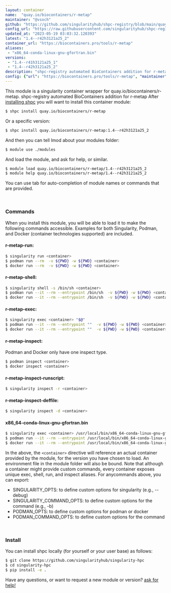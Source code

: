 ```yaml
---
layout: container
name:  "quay.io/biocontainers/r-metap"
maintainer: "@vsoch"
github: "https://github.com/singularityhub/shpc-registry/blob/main/quay.io/biocontainers/r-metap/container.yaml"
config_url: "https://raw.githubusercontent.com/singularityhub/shpc-registry/main/quay.io/biocontainers/r-metap/container.yaml"
updated_at: "2023-05-19 03:03:32.120393"
latest: "1.4--r42h3121a25_2"
container_url: "https://biocontainers.pro/tools/r-metap"
aliases:
 - "x86_64-conda-linux-gnu-gfortran.bin"
versions:
 - "1.4--r41h3121a25_1"
 - "1.4--r42h3121a25_2"
description: "shpc-registry automated BioContainers addition for r-metap"
config: {"url": "https://biocontainers.pro/tools/r-metap", "maintainer": "@vsoch", "description": "shpc-registry automated BioContainers addition for r-metap", "latest": {"1.4--r42h3121a25_2": "sha256:c49f87abf837f3a7c3bb4a37043c438888e3e1d89eecb6a1f427bcd0cb9325a1"}, "tags": {"1.4--r41h3121a25_1": "sha256:00a941d0f27796d7324acce24ff54ee9626b23e5c3db7b0c060a81e32c831def", "1.4--r42h3121a25_2": "sha256:c49f87abf837f3a7c3bb4a37043c438888e3e1d89eecb6a1f427bcd0cb9325a1"}, "docker": "quay.io/biocontainers/r-metap", "aliases": {"x86_64-conda-linux-gnu-gfortran.bin": "/usr/local/bin/x86_64-conda-linux-gnu-gfortran.bin"}}
---
```


This module is a singularity container wrapper for quay.io/biocontainers/r-metap.
shpc-registry automated BioContainers addition for r-metap
After [installing shpc](#install) you will want to install this container module:


```bash
$ shpc install quay.io/biocontainers/r-metap
```

Or a specific version:

```bash
$ shpc install quay.io/biocontainers/r-metap:1.4--r42h3121a25_2
```

And then you can tell lmod about your modules folder:

```bash
$ module use ./modules
```

And load the module, and ask for help, or similar.

```bash
$ module load quay.io/biocontainers/r-metap/1.4--r42h3121a25_2
$ module help quay.io/biocontainers/r-metap/1.4--r42h3121a25_2
```

You can use tab for auto-completion of module names or commands that are provided.

<br>

### Commands

When you install this module, you will be able to load it to make the following commands accessible.
Examples for both Singularity, Podman, and Docker (container technologies supported) are included.

#### r-metap-run:

```bash
$ singularity run <container>
$ podman run --rm  -v ${PWD} -w ${PWD} <container>
$ docker run --rm  -v ${PWD} -w ${PWD} <container>
```

#### r-metap-shell:

```bash
$ singularity shell -s /bin/sh <container>
$ podman run --it --rm --entrypoint /bin/sh  -v ${PWD} -w ${PWD} <container>
$ docker run --it --rm --entrypoint /bin/sh  -v ${PWD} -w ${PWD} <container>
```

#### r-metap-exec:

```bash
$ singularity exec <container> "$@"
$ podman run --it --rm --entrypoint ""  -v ${PWD} -w ${PWD} <container> "$@"
$ docker run --it --rm --entrypoint ""  -v ${PWD} -w ${PWD} <container> "$@"
```

#### r-metap-inspect:

Podman and Docker only have one inspect type.

```bash
$ podman inspect <container>
$ docker inspect <container>
```

#### r-metap-inspect-runscript:

```bash
$ singularity inspect -r <container>
```

#### r-metap-inspect-deffile:

```bash
$ singularity inspect -d <container>
```


#### x86_64-conda-linux-gnu-gfortran.bin

```bash
$ singularity exec <container> /usr/local/bin/x86_64-conda-linux-gnu-gfortran.bin
$ podman run --it --rm --entrypoint /usr/local/bin/x86_64-conda-linux-gnu-gfortran.bin   -v ${PWD} -w ${PWD} <container> -c " $@"
$ docker run --it --rm --entrypoint /usr/local/bin/x86_64-conda-linux-gnu-gfortran.bin   -v ${PWD} -w ${PWD} <container> -c " $@"
```



In the above, the `<container>` directive will reference an actual container provided
by the module, for the version you have chosen to load. An environment file in the
module folder will also be bound. Note that although a container
might provide custom commands, every container exposes unique exec, shell, run, and
inspect aliases. For anycommands above, you can export:

 - SINGULARITY_OPTS: to define custom options for singularity (e.g., --debug)
 - SINGULARITY_COMMAND_OPTS: to define custom options for the command (e.g., -b)
 - PODMAN_OPTS: to define custom options for podman or docker
 - PODMAN_COMMAND_OPTS: to define custom options for the command

<br>

### Install

You can install shpc locally (for yourself or your user base) as follows:

```bash
$ git clone https://github.com/singularityhub/singularity-hpc
$ cd singularity-hpc
$ pip install -e .
```

Have any questions, or want to request a new module or version? [ask for help!](https://github.com/singularityhub/singularity-hpc/issues)